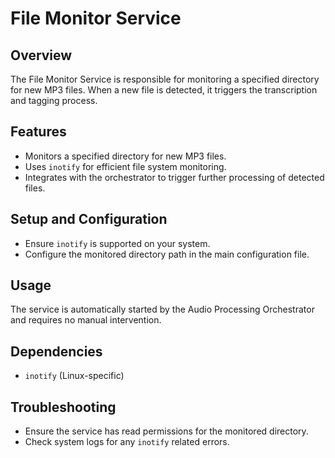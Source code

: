 # File Monitor Service

## Overview
The File Monitor Service is responsible for monitoring a specified directory for new MP3 files. When a new file is detected, it triggers the transcription and tagging process.

## Features
- Monitors a specified directory for new MP3 files.
- Uses `inotify` for efficient file system monitoring.
- Integrates with the orchestrator to trigger further processing of detected files.

## Setup and Configuration
- Ensure `inotify` is supported on your system.
- Configure the monitored directory path in the main configuration file.

## Usage
The service is automatically started by the Audio Processing Orchestrator and requires no manual intervention.

## Dependencies
- `inotify` (Linux-specific)

## Troubleshooting
- Ensure the service has read permissions for the monitored directory.
- Check system logs for any `inotify` related errors.

